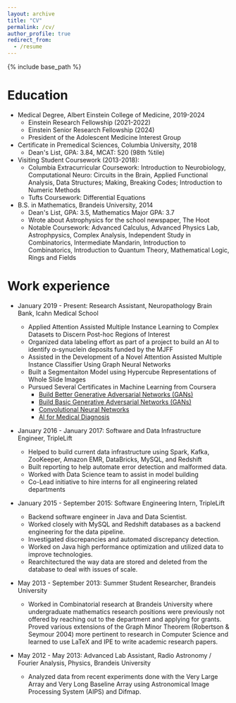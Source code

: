 ```yaml
---
layout: archive
title: "CV"
permalink: /cv/
author_profile: true
redirect_from:
  - /resume
---
```


{% include base_path %}

Education
======
* Medical Degree, Albert Einstein College of Medicine, 2019-2024 
  * Einstein Research Fellowship (2021-2022)
  * Einstein Senior Research Fellowship (2024) 
  * President of the Adolescent Medicine Interest Group 
* Certificate in Premedical Sciences, Columbia University, 2018
  * Dean's List, GPA: 3.84, MCAT: 520 (98th %tile)  
* Visiting Student Coursework (2013-2018): 
  * Columbia Extracurricular Coursework: Introduction to Neurobiology, Computational Neuro: Circuits in the Brain, Applied Functional Analysis, Data Structures; Making, Breaking Codes; Introduction to Numeric Methods
  * Tufts Coursework: Differential Equations 
* B.S. in Mathematics, Brandeis University, 2014
  * Dean's List, GPA: 3.5, Mathematics Major GPA: 3.7 
  * Wrote about Astrophysics for the school newspaper, The Hoot
  * Notable Coursework: Advanced Calculus, Advanced Physics Lab, Astrophpysics, 
  Complex Analysis, Independent Study in Combinatorics, Intermediate Mandarin, 
  Introduction to Combinatorics, Introduction to Quantum Theory, Mathematical Logic, 
  Rings and Fields 


Work experience
======
* January 2019 - Present: Research Assistant, Neuropathology Brain Bank, Icahn Medical School 
  * Applied Attention Assisted Multiple Instance Learning to Complex Datasets to Discern Post-hoc Regions of Interest 
  * Organized data labeling effort as part of a project to build an AI to identify α-synuclein deposits funded by the MJFF 
  * Assisted in the Development of a Novel Attention Assisted Multiple Instance Classifier Using Graph Neural Networks 
  * Built a Segmentaiton Model using Hypercube Representations of Whole Slide Images 
  * Pursued Several Certificates in Machine Learning from Coursera 
    * [Build Better Generative Adversarial Networks (GANs)](https://www.coursera.org/account/accomplishments/certificate/CQRYD3S4CNCM) 
    * [Build Basic Generative Adversarial Networks (GANs)](https://www.coursera.org/account/accomplishments/certificate/8JHMSL8FJ2N4)
    * [Convolutional Neural Networks](https://www.coursera.org/account/accomplishments/certificate/R39SY5M7RPUR) 
    * [AI for Medical Diagnosis](https://www.coursera.org/account/accomplishments/certificate/EJG9LGXCYGUF) 

* January 2016 - January 2017: Software and Data Infrastructure Engineer, TripleLift 
  * Helped to build current data infrastructure using Spark, Kafka, ZooKeeper, 
  Amazon EMR, DataBricks, MySQL, and Redshift
  * Built reporting to help automate error detection and malformed data. 
  * Worked with Data Science team to assist in model building  
  * Co-Lead initiative to hire interns for all engineering related departments 

* January 2015 - September 2015: Software Engineering Intern, TripleLift 
  * Backend software engineer in Java and Data Scientist. 
  * Worked closely with MySQL and Redshift databases as a backend engineering for 
  the data pipeline. 
  * Investigated discrepancies and automated discrepancy detection. 
  * Worked on Java high performance optimization and utilized data to improve 
  technologies. 
  * Rearchitectured the way data are stored and deleted from the database to deal 
  with issues of scale.

* May 2013 - September 2013: Summer Student Researcher, Brandeis University 
  * Worked in Combinatorial research at Brandeis University where undergraduate mathematics research positions were previously not offered by reaching out to the department and applying for grants. Proved various extensions of the Graph Minor Theorem (Robertson & Seymour 2004) more pertinent to research in Computer Science and learned to use LaTeX and IPE to write academic research papers.
  
* May 2012 - May 2013: Advanced Lab Assistant, Radio Astronomy / Fourier Analysis, 
Physics, Brandeis University 
  * Analyzed data from recent experiments done with the Very Large Array and Very Long Baseline Array using Astronomical Image Processing System (AIPS) and Difmap.
